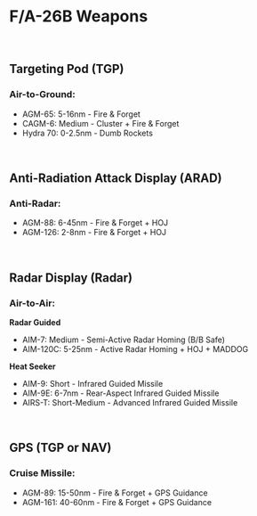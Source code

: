 # F/A-26B Weapons

<br>

## **Targeting Pod (TGP)**

### **Air-to-Ground:**

-   AGM-65: 5-16nm - Fire & Forget
-   CAGM-6: Medium - Cluster + Fire & Forget
-   Hydra 70: 0-2.5nm - Dumb Rockets

<br>

## **Anti-Radiation Attack Display (ARAD)**

### **Anti-Radar:**

-   AGM-88: 6-45nm - Fire & Forget + HOJ
-   AGM-126: 2-8nm - Fire & Forget + HOJ

<br>

## **Radar Display (Radar)**

### **Air-to-Air:**

**Radar Guided**

-   AIM-7: Medium - Semi-Active Radar Homing (B/B Safe)
-   AIM-120C: 5-25nm - Active Radar Homing + HOJ + MADDOG

**Heat Seeker**

-   AIM-9: Short - Infrared Guided Missile
-   AIM-9E: 6-7nm - Rear-Aspect Infrared Guided Missile
-   AIRS-T: Short-Medium - Advanced Infrared Guided Missile

<br>

## **GPS (TGP or NAV)**

### **Cruise Missile:**

-   AGM-89: 15-50nm - Fire & Forget + GPS Guidance
-   AGM-161: 40-60nm - Fire & Forget + GPS Guidance

<br>
